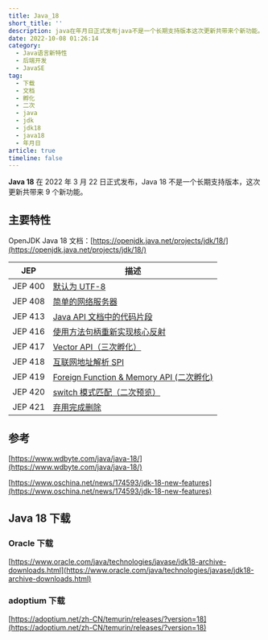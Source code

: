 ```yaml
---
title: Java_18
short_title: ''
description: java在年月日正式发布java不是一个长期支持版本这次更新共带来个新功能。主要特性openjdkjava文档_https_openjdkjavanetprojectsjdkjep描述jep默认为utfjep简单的网络服务器jepjavaapi文档中的代码片段jep使用方法句柄重新实现核心反射jepvectorapi（三次孵化）jep互联网地址解析spijepforeignfunctionmemoryapi(二次孵化)jepswitch模式匹配（二次预览）jep弃用完成删除参考https_wwwwdbyt
date: 2022-10-08 01:26:14
category:
  - Java语言新特性
  - 后端开发
  - JavaSE
tag:
  - 下载
  - 文档
  - 孵化
  - 二次
  - java
  - jdk
  - jdk18
  - java18
  - 年月日
article: true
timeline: false
---
```

**Java 18** 在 2022 年 3 月 22 日正式发布，Java 18 不是一个长期支持版本，这次更新共带来 9 个新功能。

## 主要特性

OpenJDK Java 18 文档：[https://openjdk.java.net/projects/jdk/18/](https://openjdk.java.net/projects/jdk/18/)

|JEP|描述|
| -------| ----|
|JEP 400|[默认为 UTF-8](https://openjdk.java.net/jeps/400)|
|JEP 408|[简单的网络服务器](https://openjdk.java.net/jeps/408)|
|JEP 413|[Java API 文档中的代码片段](https://openjdk.java.net/jeps/413)|
|JEP 416|[使用方法句柄重新实现核心反射](https://openjdk.java.net/jeps/416)|
|JEP 417|[Vector API（三次孵化）](https://openjdk.java.net/jeps/417)|
|JEP 418|[互联网地址解析 SPI](https://openjdk.java.net/jeps/418)|
|JEP 419|[Foreign Function &amp; Memory API (二次孵化)](https://openjdk.java.net/jeps/419)|
|JEP 420|[switch 模式匹配（二次预览）](https://openjdk.java.net/jeps/420)|
|JEP 421|[弃用完成删除](https://openjdk.java.net/jeps/421)|

## 参考

[https://www.wdbyte.com/java/java-18/](https://www.wdbyte.com/java/java-18/)

[https://www.oschina.net/news/174593/jdk-18-new-features](https://www.oschina.net/news/174593/jdk-18-new-features)

## Java 18 下载

### Oracle 下载

[https://www.oracle.com/java/technologies/javase/jdk18-archive-downloads.html](https://www.oracle.com/java/technologies/javase/jdk18-archive-downloads.html)

### adoptium 下载

[https://adoptium.net/zh-CN/temurin/releases/?version=18](https://adoptium.net/zh-CN/temurin/releases/?version=18)

‍